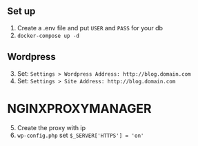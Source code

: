 ## Set up
1. Create a .env file and put `USER` and `PASS` for your db
2. `docker-compose up -d`

## Wordpress
3. Set: `Settings > Wordpress Address: http://blog.domain.com`
4. Set: `Settings > Site Address: http://blog.domain.com`

# NGINXPROXYMANAGER
5. Create the proxy with ip
6. `wp-config.php` set `$_SERVER['HTTPS'] = 'on'`


